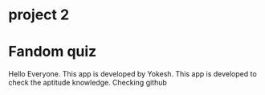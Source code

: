 # project 2
# Fandom quiz
Hello Everyone. This app is developed by Yokesh. This app is developed to check the aptitude knowledge. Checking github